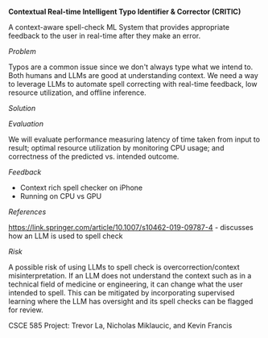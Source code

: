 **Contextual Real-time Intelligent Typo Identifier & Corrector (CRITIC)**

A context-aware spell-check ML System that provides appropriate feedback to the user in real-time after they make an error.

_Problem_

Typos are a common issue since we don't always type what we intend to. Both humans and LLMs are good at understanding context. We need a way to leverage LLMs to automate spell correcting with real-time feedback, low resource utilization, and offline inference.


_Solution_



_Evaluation_

We will evaluate performance measuring latency of time taken from input to result; optimal resource utilization by monitoring CPU usage; and correctness of the predicted vs. intended outcome.

_Feedback_

- Context rich spell checker on iPhone
- Running on CPU vs GPU

_References_

https://link.springer.com/article/10.1007/s10462-019-09787-4 - discusses how an LLM is used to spell check

_Risk_

A possible risk of using LLMs to spell check is overcorrection/context misinterpretation. If an LLM does not understand the context such as in a technical field of medicine or engineering, it can change what the user intended to spell. This can be mitigated by incorporating supervised learning where the LLM has oversight and its spell checks can be flagged for review.

CSCE 585 Project: Trevor La, Nicholas Miklaucic, and Kevin Francis
